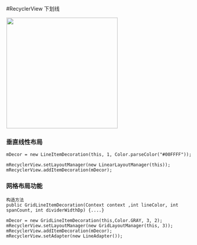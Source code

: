 
#RecyclerView 下划线
<div><img src="https://github.com/YaYaG/ItemDecoration/blob/master/imgs/grid.gif" width="300px" style='border: #f1f1f1 solid 1px'/></div>

### 垂直线性布局

```
mDecor = new LineItemDecoration(this, 1, Color.parseColor("#00FFFF"));

mRecyclerView.setLayoutManager(new LinearLayoutManager(this));
mRecyclerView.addItemDecoration(mDecor);
```
### 网格布局功能
```
构造方法
public GridLineItemDecoration(Context context ,int lineColor, int spanCount, int dividerWidthDp) {....}
```
```
mDecor = new GridLineItemDecoration(this,Color.GRAY, 3, 2);
mRecyclerView.setLayoutManager(new GridLayoutManager(this, 3));
mRecyclerView.addItemDecoration(mDecor);
mRecyclerView.setAdapter(new LineAdapter());
```
